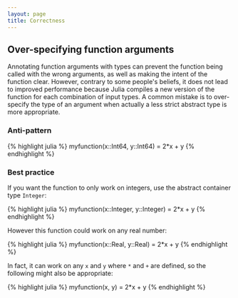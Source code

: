 ```yaml
---
layout: page
title: Correctness
---
```


## Over-specifying function arguments

Annotating function arguments with types can prevent the function being called with the wrong arguments, as well as making the intent of the function clear. However, contrary to some people's beliefs, it does not lead to improved performance because Julia compiles a new version of the function for each combination of input types. A common mistake is to over-specify the type of an argument when actually a less strict abstract type is more appropriate.

### Anti-pattern

{% highlight julia %}
myfunction(x::Int64, y::Int64) = 2*x + y
{% endhighlight %}

### Best practice

If you want the function to only work on integers, use the abstract container type `Integer`:

{% highlight julia %}
myfunction(x::Integer, y::Integer) = 2*x + y
{% endhighlight %}

However this function could work on any real number:

{% highlight julia %}
myfunction(x::Real, y::Real) = 2*x + y
{% endhighlight %}

In fact, it can work on any `x` and `y` where `*` and `+` are defined, so the following might also be appropriate:

{% highlight julia %}
myfunction(x, y) = 2*x + y
{% endhighlight %}
